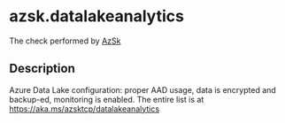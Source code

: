 # azsk.datalakeanalytics

The check performed by [AzSk](https://azsk.azurewebsites.net/)

## Description

Azure Data Lake configuration: proper AAD usage, data is encrypted and backup-ed, monitoring is enabled. The entire list is at https://aka.ms/azsktcp/datalakeanalytics
